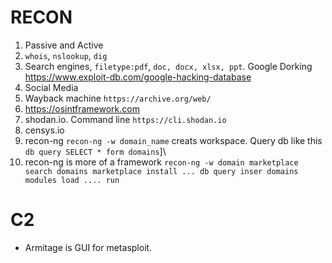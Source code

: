 # RECON
1. Passive and Active
2. `whois`, `nslookup`, `dig`
3. Search engines, `filetype:pdf`, `doc, docx, xlsx, ppt`. Google Dorking https://www.exploit-db.com/google-hacking-database
4. Social Media
5. Wayback machine `https://archive.org/web/`
6. https://osintframework.com
7. shodan.io. Command line `https://cli.shodan.io`
8. censys.io
9. recon-ng `recon-ng -w domain_name` creats workspace. Query db like this `db query SELECT * form domains`]\
10. recon-ng is more of a framework
`
recon-ng -w domain
marketplace search domains
marketplace install ...
db query inser domains
modules load ....
run
`


# C2
- Armitage is GUI for metasploit.
